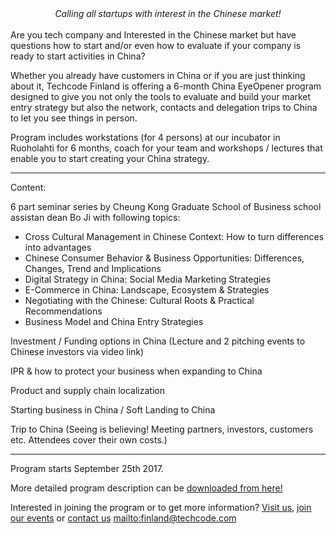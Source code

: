 <center><i>Calling all startups with interest in the Chinese market!</i></center>
<br/>
Are you tech company and Interested in the Chinese market but have questions how to start and/or even how to evaluate if your company is ready to start activities in China?

Whether you already have customers in China or if you are just thinking about it, Techcode Finland is offering a 6-month China EyeOpener program designed to give you not only the tools to evaluate and build your market entry strategy but also the network, contacts and delegation trips to China to let you see things in person.

Program includes workstations (for 4 persons) at our incubator in Ruoholahti for 6 months, coach for your team and workshops / lectures that enable you to start creating your China strategy.

----
Content:

6 part seminar series by Cheung Kong Graduate School of Business school assistan dean Bo Ji with following topics:
*  Cross Cultural Management in Chinese Context: How to turn differences into advantages
*  Chinese Consumer Behavior & Business Opportunities: Differences, Changes, Trend and Implications
*  Digital Strategy in China: Social Media Marketing Strategies
*  E-Commerce in China: Landscape, Ecosystem & Strategies
*  Negotiating with the Chinese: Cultural Roots & Practical Recommendations
*  Business Model and China Entry Strategies

Investment / Funding options in China (Lecture and 2 pitching events to Chinese investors via video link)

IPR & how to protect your business when expanding to China

Product and supply chain localization

Starting business in China / Soft Landing to China

Trip to China (Seeing is believing! Meeting partners, investors, customers etc. Attendees cover their own costs.)

---

Program starts September 25th 2017.

More detailed program description can be [downloaded from here!](https://1drv.ms/b/s!Anqxi2ndXHfWkAKDGqUxkYVjIqo7)

Interested in joining the program or to get more information? [Visit us](http://techcode.fi/#contact), [join our events](http://techcode.fi/#events) or [contact us](http://techcode.fi/#team) <mailto:finland@techcode.com>
